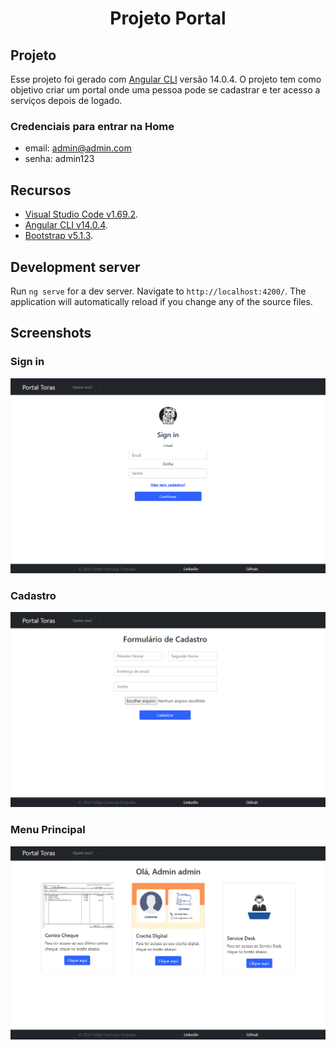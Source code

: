 <h1 align="center">Projeto Portal</h1>

## Projeto

Esse projeto foi gerado com [Angular CLI](https://github.com/angular/angular-cli) versão 14.0.4. O projeto tem como objetivo criar um portal onde uma pessoa pode se cadastrar e ter acesso a serviços depois de logado.

### Credenciais para entrar na Home

- email: admin@admin.com
- senha: admin123

## Recursos

- [Visual Studio Code v1.69.2](https://code.visualstudio.com/).
- [Angular CLI v14.0.4](https://angular.io/cli).
- [Bootstrap v5.1.3](https://getbootstrap.com/docs/5.1/getting-started/introduction/).

## Development server

Run `ng serve` for a dev server. Navigate to `http://localhost:4200/`. The application will automatically reload if you change any of the source files.

## Screenshots

### Sign in

![Imagem da tela de início](/src/assets/screenshots/inicio.png)

### Cadastro

![Imagem da tela de cadastro](/src/assets/screenshots/cadastro.png)

### Menu Principal

![Imagem do menu principal](/src/assets/screenshots/menu-principal.png)

